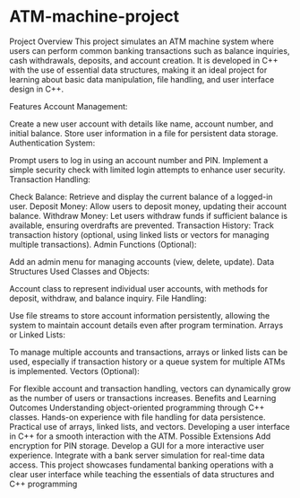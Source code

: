# ATM-machine-project
Project Overview
This project simulates an ATM machine system where users can perform common banking transactions such as balance inquiries, cash withdrawals, deposits, and account creation. It is developed in C++ with the use of essential data structures, making it an ideal project for learning about basic data manipulation, file handling, and user interface design in C++.

Features
Account Management:

Create a new user account with details like name, account number, and initial balance.
Store user information in a file for persistent data storage.
Authentication System:

Prompt users to log in using an account number and PIN.
Implement a simple security check with limited login attempts to enhance user security.
Transaction Handling:

Check Balance: Retrieve and display the current balance of a logged-in user.
Deposit Money: Allow users to deposit money, updating their account balance.
Withdraw Money: Let users withdraw funds if sufficient balance is available, ensuring overdrafts are prevented.
Transaction History: Track transaction history (optional, using linked lists or vectors for managing multiple transactions).
Admin Functions (Optional):

Add an admin menu for managing accounts (view, delete, update).
Data Structures Used
Classes and Objects:

Account class to represent individual user accounts, with methods for deposit, withdraw, and balance inquiry.
File Handling:

Use file streams to store account information persistently, allowing the system to maintain account details even after program termination.
Arrays or Linked Lists:

To manage multiple accounts and transactions, arrays or linked lists can be used, especially if transaction history or a queue system for multiple ATMs is implemented.
Vectors (Optional):

For flexible account and transaction handling, vectors can dynamically grow as the number of users or transactions increases.
Benefits and Learning Outcomes
Understanding object-oriented programming through C++ classes.
Hands-on experience with file handling for data persistence.
Practical use of arrays, linked lists, and vectors.
Developing a user interface in C++ for a smooth interaction with the ATM.
Possible Extensions
Add encryption for PIN storage.
Develop a GUI for a more interactive user experience.
Integrate with a bank server simulation for real-time data access.
This project showcases fundamental banking operations with a clear user interface while teaching the essentials of data structures and C++ programming
